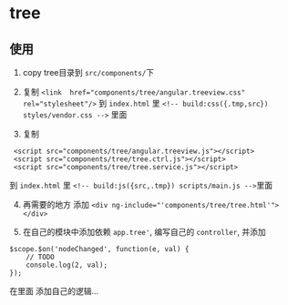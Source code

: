 tree
====

## 使用

1. copy tree目录到 `src/components/`下

2. 复制
`<link  href="components/tree/angular.treeview.css" rel="stylesheet"/>`
到 `index.html` 里 `<!-- build:css({.tmp,src}) styles/vendor.css -->` 里面

3. 复制
```
 <script src="components/tree/angular.treeview.js"></script>
 <script src="components/tree/tree.ctrl.js"></script>
 <script src="components/tree/tree.service.js"></script>
```
到 `index.html` 里 `<!-- build:js({src,.tmp}) scripts/main.js -->`里面

4. 再需要的地方 添加 `<div ng-include="'components/tree/tree.html'"></div>`

5. 在自己的模块中添加依赖 `app.tree'`, 编写自己的 `controller`, 并添加

```
$scope.$on('nodeChanged', function(e, val) {
    // TODO
    console.log(2, val);
});
```

在里面 添加自己的逻辑...

